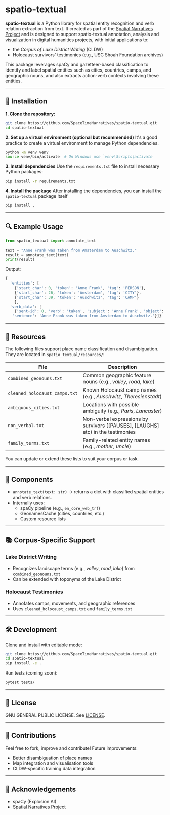 # spatio-textual

**spatio-textual** is a Python library for spatial entity recognition and verb relation extraction from text. It created as part of the [Spatial Narratives Project](https://spacetimenarratives.github.io/) and is designed to support spatio-textual annotation, analysis and visualization in digital humanities projects, with initial applications to:

- the *Corpus of Lake District Writing* (CLDW)
- Holocaust survivors' testimonies (e.g., USC Shoah Foundation archives)

This package leverages spaCy and gazetteer-based classification to identify and label spatial entities such as cities, countries, camps, and geographic nouns, and also extracts action-verb contexts involving these entities.

---

## 🚀 Installation

**1. Clone the repository:**

```bash
git clone https://github.com/SpaceTimeNarratives/spatio-textual.git
cd spatio-textual
```

**2. Set up a virtual environment (optional but recommended)**
It's a good practice to create a virtual environment to manage Python dependencies.

```bash
python -m venv venv
source venv/bin/activate  # On Windows use `venv\Scripts\activate
```

**3. Install dependencies**
Use the `requirements.txt` file to install necessary Python packages:

```bash
pip install -r requirements.txt
```

**4. Install the package**
After installing the dependencies, you can install the `spatio-textual` package itself

```bash
pip install .
```
---

## 🔍 Example Usage

```python
from spatio_textual import annotate_text

text = "Anne Frank was taken from Amsterdam to Auschwitz."
result = annotate_text(text)
print(result)
```

Output:

```py
{
  'entities': [
    {'start_char': 0, 'token': 'Anne Frank', 'tag': 'PERSON'},
    {'start_char': 26, 'token': 'Amsterdam', 'tag': 'CITY'},
    {'start_char': 39, 'token': 'Auschwitz', 'tag': 'CAMP'}
    ],
  'verb_data': [
    {'sent-id': 0, 'verb': 'taken', 'subject': 'Anne Frank', 'object': 'Amsterdam',
   'sentence': 'Anne Frank was taken from Amsterdam to Auschwitz.'}]}
```

---

## 📁 Resources

The following files support place name classification and disambiguation. They are located in `spatio_textual/resources/`:

| File                          | Description                                                      |
| ----------------------------- | ---------------------------------------------------------------- |
| `combined_geonouns.txt`       | Common geographic feature nouns (e.g., *valley*, *road*, *lake*) |
| `cleaned_holocaust_camps.txt` | Known Holocaust camp names (e.g., *Auschwitz*, *Theresienstadt*) |
| `ambiguous_cities.txt`        | Locations with possible ambiguity (e.g., *Paris*, *Lancaster*)   |
| `non_verbal.txt`              | Non-verbal expressions by survivors ([PAUSES], [LAUGHS] etc) in the testimonies |
| `family_terms.txt`            | Family-related entity names (e.g., *mother*, *uncle*)            |

You can update or extend these lists to suit your corpus or task.

---

## 🧩 Components

- `annotate_text(text: str)` → returns a dict with classified spatial entities and verb relations.
- Internally uses:
  - spaCy pipeline (e.g., `en_core_web_trf`)
  - GeonamesCache (cities, countries, etc.)
  - Custom resource lists

---

## 📚 Corpus-Specific Support

### Lake District Writing

- Recognizes landscape terms (e.g., *valley*, *road*, *lake*) from `combined_geonouns.txt`
- Can be extended with toponyms of the Lake District

### Holocaust Testimonies

- Annotates camps, movements, and geographic references
- Uses `cleaned_holocaust_camps.txt` and `family_terms.txt`

---

## 🛠 Development

Clone and install with editable mode:

```bash
git clone https://github.com/SpaceTimeNarratives/spatio-textual.git
cd spatio-textual
pip install -e .
```

Run tests (coming soon):

```bash
pytest tests/
```

---

## 📄 License

GNU GENERAL PUBLIC LICENSE. See [LICENSE](./LICENSE).

---

## 🤝 Contributions

Feel free to fork, improve and contribute! Future improvements:

- Better disambiguation of place names
- Map integration and visualisation tools
- CLDW-specific training data integration

---

## 🔗 Acknowledgements

- spaCy (Explosion AI)
- [Spatial Narratives Project](https://spacetimenarratives.github.io/)
